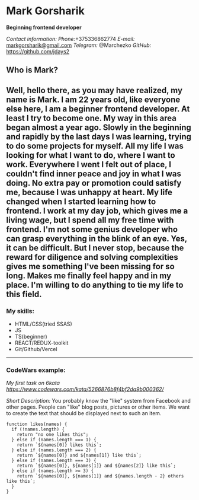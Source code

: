 # Mark Gorsharik

**Beginning frontend developer**

_Contact information:_
_Phone:_+375336862774
_E-mail:_ markgorsharik@gmail.com
_Telegram:_ @Marchezko
_GitHub:_ https://github.com/jdays2

## Who is Mark?

## Well, hello there, as you may have realized, my name is Mark. I am 22 years old, like everyone else here, I am a beginner frontend developer. At least I try to become one. My way in this area began almost a year ago. Slowly in the beginning and rapidly by the last days I was learning, trying to do some projects for myself. All my life I was looking for what I want to do, where I want to work. Everywhere I went I felt out of place, I couldn't find inner peace and joy in what I was doing. No extra pay or promotion could satisfy me, because I was unhappy at heart. My life changed when I started learning how to frontend. I work at my day job, which gives me a living wage, but I spend all my free time with frontend. I'm not some genius developer who can grasp everything in the blink of an eye. Yes, it can be difficult. But I never stop, because the reward for diligence and solving complexities gives me something I've been missing for so long. Makes me finally feel happy and in my place. I'm willing to do anything to tie my life to this field.

### My skills:

- HTML/CSS(tried SSAS)
- JS
- TS(beginner)
- REACT/REDUX-toolkit
- Git/Github/Vercel

---

### CodeWars example:

_My first task on 6kata_
*https://www.codewars.com/kata/5266876b8f4bf2da9b000362/*

_Short Description:_ You probably know the "like" system from Facebook and other pages. People can "like" blog posts, pictures or other items. We want to create the text that should be displayed next to such an item.

```
function likes(names) {
  if (!names.length) {
    return "no one likes this";
  } else if (names.length === 1) {
    return `${names[0]} likes this`;
  } else if (names.length === 2) {
    return `${names[0]} and ${names[1]} like this`;
  } else if (names.length === 3) {
    return `${names[0]}, ${names[1]} and ${names[2]} like this`;
  } else if (names.length >= 3) {
    return `${names[0]}, ${names[1]} and ${names.length - 2} others like this`;
  }
}
```
